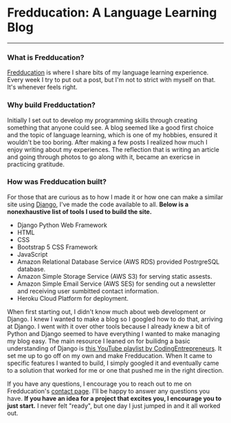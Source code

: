 # Fredducation: A Language Learning Blog
***

### What is Fredducation?
[Fredducation](https://www.fredducation.co/) is where I share bits of my language learning experience. Every week I try to put out a post, but I'm not to strict with myself on that. It's whenever feels right. 

### Why build Fredductation?
Initially I set out to develop my programming skills through creating 
something that anyone could see. A blog seemed like a good first choice and the topic of language learning, which is one of my hobbies, 
ensured it wouldn't be too boring. After making a few posts I 
realized how much I enjoy writing about my experiences. The reflection that is writing an article and going through photos to go along with it, became an exericse in practicing gratitude. 

### How was Fredducation built?
For those that are curious as to how I made it or how one can make a 
similar site using [Django](https://www.djangoproject.com/), I've made the code available to all. **Below is a nonexhaustive list of tools I used to build the site.** 

- Django Python Web Framework
- HTML
- CSS
- Bootstrap 5 CSS Framework
- JavaScript
- Amazon Relational Database Service (AWS RDS) provided PostrgreSQL database.
- Amazon Simple Storage Service (AWS S3) for serving static assests.  
- Amazon Simple Email Service (AWS SES) for sending out a newsletter and receiving user sumbitted contact information.
- Heroku Cloud Platform for deployment.

When first starting out, I didn't know much about web development or Django. I knew I wanted to make a blog so I googled how to do that, arriving at Django. I went with it over other tools because I already knew a bit of Python and Django seemed to have everything I wanted to make managing my blog easy. The main resource I leaned on for builidng a basic understanding of Django is [this YouTube playlist by CodingEntrepreneurs](https://youtube.com/playlist?list=PLEsfXFp6DpzRMby_cSoWTFw8zaMdTEXgL&si=_ePrR3U87arvJmvQ). It set me up to go off on my own and make Fredducation. When It came to specific features I wanted to build, I simply googled it and eventually came to a solution that worked for me or one that pushed me in the right direction. 

If you have any questions, I encourage you to reach out to me on Fredducation's [contact page](https://www.fredducation.co/). I'll be happy to answer any questions you have. **If you have an idea for a project that excites you, I encourage you to just start.** I never felt "ready", but one day I just jumped in and it all worked out. 